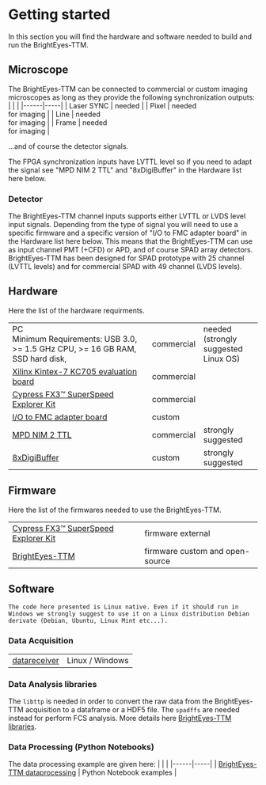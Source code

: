 # Getting started
In this section you will find the hardware and software needed to build and run the BrightEyes-TTM.

## Microscope
The BrightEyes-TTM can be connected to commercial or custom imaging microscopes as long as they provide the following synchronization outputs:
|   |    |
|------|-----|
| Laser SYNC | needed |
| Pixel | needed <br /> for imaging |
| Line | needed <br /> for imaging |
| Frame | needed <br /> for imaging |

...and of course the detector signals.

The FPGA synchronization inputs have LVTTL level so if you need to adapt the signal see "MPD NIM 2 TTL" and "8xDigiBuffer" in the Hardware list here below.

### Detector
The BrightEyes-TTM channel inputs supports either LVTTL or LVDS level input signals. Depending from the type of signal you will need to use a specific firmware and a specific version of "I/O to FMC adapter board" in the Hardware list here below. This means that the BrightEyes-TTM can use as input channel PMT (+CFD) or APD, and of course SPAD array detectors. BrightEyes-TTM has been designed for SPAD prototype with 25 channel (LVTTL levels) and for commercial SPAD with 49 channel (LVDS levels). 

## Hardware
Here the list of the hardware requirments.

|      |     |     |
|------|-----|-----|
|PC  <br /> Minimum Requirements: USB 3.0, >= 1.5 GHz CPU, >= 16 GB RAM, SSD hard disk, |  commercial   | needed <br /> (strongly suggested<br /> Linux OS)   |
|[Xilinx Kintex-7 KC705 evaluation board](FPGABoard.md)| commercial  | |
|[Cypress FX3™ SuperSpeed Explorer Kit](FMCAdapter.md)| commercial  | |
|[I/O to FMC adapter board](IOConnectorBoard.md) | custom |      |
|[MPD NIM 2 TTL](NIM2TTL.md) | commercial| strongly suggested   |
|[8xDigiBuffer](DigiBuffer.md) | custom | strongly suggested | 

## Firmware
Here the list of the firmwares needed to use the BrightEyes-TTM.

|      |     |
|------|-----|
|[Cypress FX3™ SuperSpeed Explorer Kit](USB3.md)| firmware external  |
|[BrightEyes-TTM](FPGABoard.md) | firmware custom and open-source  |

## Software

```{note}
The code here presented is Linux native. Even if it should run in Windows we strongly suggest to use it on a Linux distribution Debian derivate (Debian, Ubuntu, Linux Mint etc...).
```

### Data Acquisition
|      |     |
|------|-----|
| [datareceiver](datareceiver.md) | Linux / Windows |


### Data Analysis libraries
The `libttp` is needed in order to convert the raw data from the BrightEyes-TTM acquisition to a dataframe or a HDF5 file. The `spadffs` are needed instead for perform FCS analysis. More details here [BrightEyes-TTM libraries](dataprocessing.md).


### Data Processing (Python Notebooks)
The data processing example are given here:
|      |     |
|------|-----|
| [BrightEyes-TTM dataprocessing](dataprocessing.md) | Python Notebook examples |

